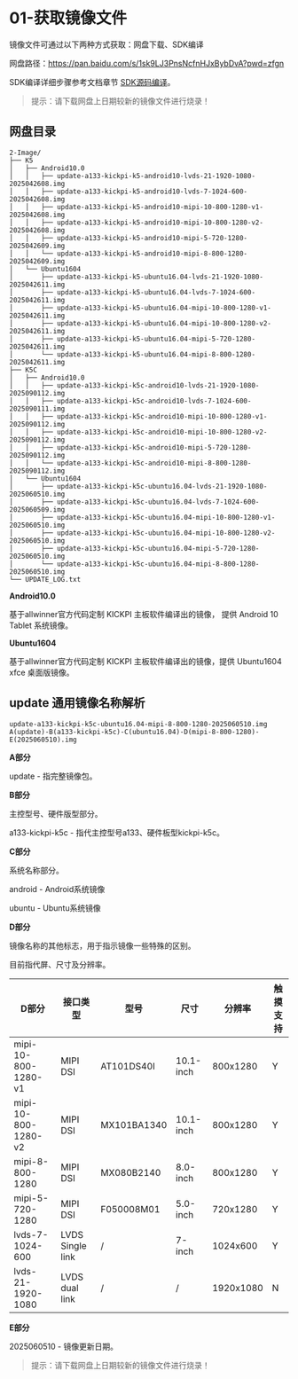 # 01-获取镜像文件

镜像文件可通过以下两种方式获取：网盘下载、SDK编译

网盘路径：https://pan.baidu.com/s/1sk9LJ3PnsNcfnHJxBybDvA?pwd=zfgn

SDK编译详细步骤参考文档章节 [SDK源码编译](../04-SDK编译/)。

> 提示：请下载网盘上日期较新的镜像文件进行烧录！



## 网盘目录

``` 
2-Image/
├── K5
│   ├── Android10.0
│   │   ├── update-a133-kickpi-k5-android10-lvds-21-1920-1080-2025042608.img
│   │   ├── update-a133-kickpi-k5-android10-lvds-7-1024-600-2025042608.img
│   │   ├── update-a133-kickpi-k5-android10-mipi-10-800-1280-v1-2025042608.img
│   │   ├── update-a133-kickpi-k5-android10-mipi-10-800-1280-v2-2025042608.img
│   │   ├── update-a133-kickpi-k5-android10-mipi-5-720-1280-2025042609.img
│   │   └── update-a133-kickpi-k5-android10-mipi-8-800-1280-2025042609.img
│   └── Ubuntu1604
│       ├── update-a133-kickpi-k5-ubuntu16.04-lvds-21-1920-1080-2025042611.img
│       ├── update-a133-kickpi-k5-ubuntu16.04-lvds-7-1024-600-2025042611.img
│       ├── update-a133-kickpi-k5-ubuntu16.04-mipi-10-800-1280-v1-2025042611.img
│       ├── update-a133-kickpi-k5-ubuntu16.04-mipi-10-800-1280-v2-2025042611.img
│       ├── update-a133-kickpi-k5-ubuntu16.04-mipi-5-720-1280-2025042611.img
│       └── update-a133-kickpi-k5-ubuntu16.04-mipi-8-800-1280-2025042611.img
├── K5C
│   ├── Android10.0
│   │   ├── update-a133-kickpi-k5c-android10-lvds-21-1920-1080-2025090112.img
│   │   ├── update-a133-kickpi-k5c-android10-lvds-7-1024-600-2025090111.img
│   │   ├── update-a133-kickpi-k5c-android10-mipi-10-800-1280-v1-2025090112.img
│   │   ├── update-a133-kickpi-k5c-android10-mipi-10-800-1280-v2-2025090112.img
│   │   ├── update-a133-kickpi-k5c-android10-mipi-5-720-1280-2025090112.img
│   │   └── update-a133-kickpi-k5c-android10-mipi-8-800-1280-2025090112.img
│   └── Ubuntu1604
│       ├── update-a133-kickpi-k5c-ubuntu16.04-lvds-21-1920-1080-2025060510.img
│       ├── update-a133-kickpi-k5c-ubuntu16.04-lvds-7-1024-600-2025060509.img
│       ├── update-a133-kickpi-k5c-ubuntu16.04-mipi-10-800-1280-v1-2025060510.img
│       ├── update-a133-kickpi-k5c-ubuntu16.04-mipi-10-800-1280-v2-2025060510.img
│       ├── update-a133-kickpi-k5c-ubuntu16.04-mipi-5-720-1280-2025060510.img
│       └── update-a133-kickpi-k5c-ubuntu16.04-mipi-8-800-1280-2025060510.img
└── UPDATE_LOG.txt
```

**Android10.0**

基于allwinner官方代码定制 KICKPI 主板软件编译出的镜像， 提供 Android 10 Tablet 系统镜像。

**Ubuntu1604**

基于allwinner官方代码定制 KICKPI 主板软件编译出的镜像，提供 Ubuntu1604 xfce 桌面版镜像。



## update 通用镜像名称解析

```
update-a133-kickpi-k5c-ubuntu16.04-mipi-8-800-1280-2025060510.img
A(update)-B(a133-kickpi-k5c)-C(ubuntu16.04)-D(mipi-8-800-1280)-E(2025060510).img
```

**A部分**

update - 指完整镜像包。



**B部分**

主控型号、硬件版型部分。

a133-kickpi-k5c - 指代主控型号a133、硬件板型kickpi-k5c。



**C部分**

系统名称部分。

android - Android系统镜像

ubuntu - Ubuntu系统镜像



**D部分**

镜像名称的其他标志，用于指示镜像一些特殊的区别。

目前指代屏、尺寸及分辨率。

| D部分               | 接口类型         | **型号**    | **尺寸**  | **分辨率** | 触摸支持 |
| ------------------- | ---------------- | ----------- | --------- | ---------- | -------- |
| mipi-10-800-1280-v1 | MIPI DSI         | AT101DS40I  | 10.1-inch | 800x1280   | Y        |
| mipi-10-800-1280-v2 | MIPI DSI         | MX101BA1340 | 10.1-inch | 800x1280   | Y        |
| mipi-8-800-1280     | MIPI DSI         | MX080B2140  | 8.0-inch  | 800x1280   | Y        |
| mipi-5-720-1280     | MIPI DSI         | F050008M01  | 5.0-inch  | 720x1280   | Y        |
| lvds-7-1024-600     | LVDS Single link | /           | 7-inch    | 1024x600   | Y        |
| lvds-21-1920-1080   | LVDS dual link   | /           | /         | 1920x1080  | N        |



**E部分**

2025060510 - 镜像更新日期。

> 提示：请下载网盘上日期较新的镜像文件进行烧录！


